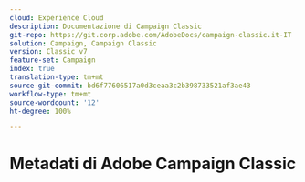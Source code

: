 ```yaml
---
cloud: Experience Cloud
description: Documentazione di Campaign Classic
git-repo: https://git.corp.adobe.com/AdobeDocs/campaign-classic.it-IT
solution: Campaign, Campaign Classic
version: Classic v7
feature-set: Campaign
index: true
translation-type: tm+mt
source-git-commit: bd6f77606517a0d3ceaa3c2b398733521af3ae43
workflow-type: tm+mt
source-wordcount: '12'
ht-degree: 100%

---
```



# Metadati di Adobe Campaign Classic
